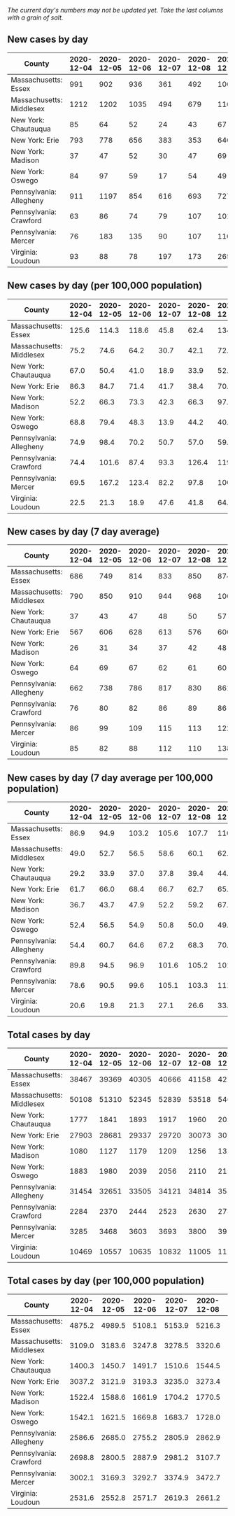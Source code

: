 _The current day's numbers may not be updated yet. Take the last columns with a grain of salt._
## New cases by day

| County | 2020-12-04 | 2020-12-05 | 2020-12-06 | 2020-12-07 | 2020-12-08 | 2020-12-09 | 2020-12-10 |
| --- | --- | --- | --- | --- | --- | --- | --- |
| Massachusetts: Essex | 991 | 902 | 936 | 361 | 492 | 1064 |  |
| Massachusetts: Middlesex | 1212 | 1202 | 1035 | 494 | 679 | 1162 |  |
| New York: Chautauqua | 85 | 64 | 52 | 24 | 43 | 67 |  |
| New York: Erie | 793 | 778 | 656 | 383 | 353 | 646 |  |
| New York: Madison | 37 | 47 | 52 | 30 | 47 | 69 |  |
| New York: Oswego | 84 | 97 | 59 | 17 | 54 | 49 |  |
| Pennsylvania: Allegheny | 911 | 1197 | 854 | 616 | 693 | 727 |  |
| Pennsylvania: Crawford | 63 | 86 | 74 | 79 | 107 | 101 |  |
| Pennsylvania: Mercer | 76 | 183 | 135 | 90 | 107 | 110 |  |
| Virginia: Loudoun | 93 | 88 | 78 | 197 | 173 | 265 |  |

## New cases by day (per 100,000 population)

| County | 2020-12-04 | 2020-12-05 | 2020-12-06 | 2020-12-07 | 2020-12-08 | 2020-12-09 | 2020-12-10 |
| --- | --- | --- | --- | --- | --- | --- | --- |
| Massachusetts: Essex | 125.6 | 114.3 | 118.6 | 45.8 | 62.4 | 134.8 |  |
| Massachusetts: Middlesex | 75.2 | 74.6 | 64.2 | 30.7 | 42.1 | 72.1 |  |
| New York: Chautauqua | 67.0 | 50.4 | 41.0 | 18.9 | 33.9 | 52.8 |  |
| New York: Erie | 86.3 | 84.7 | 71.4 | 41.7 | 38.4 | 70.3 |  |
| New York: Madison | 52.2 | 66.3 | 73.3 | 42.3 | 66.3 | 97.3 |  |
| New York: Oswego | 68.8 | 79.4 | 48.3 | 13.9 | 44.2 | 40.1 |  |
| Pennsylvania: Allegheny | 74.9 | 98.4 | 70.2 | 50.7 | 57.0 | 59.8 |  |
| Pennsylvania: Crawford | 74.4 | 101.6 | 87.4 | 93.3 | 126.4 | 119.3 |  |
| Pennsylvania: Mercer | 69.5 | 167.2 | 123.4 | 82.2 | 97.8 | 100.5 |  |
| Virginia: Loudoun | 22.5 | 21.3 | 18.9 | 47.6 | 41.8 | 64.1 |  |

## New cases by day (7 day average)

| County | 2020-12-04 | 2020-12-05 | 2020-12-06 | 2020-12-07 | 2020-12-08 | 2020-12-09 | 2020-12-10 |
| --- | --- | --- | --- | --- | --- | --- | --- |
| Massachusetts: Essex | 686 | 749 | 814 | 833 | 850 | 874 |  |
| Massachusetts: Middlesex | 790 | 850 | 910 | 944 | 968 | 1001 |  |
| New York: Chautauqua | 37 | 43 | 47 | 48 | 50 | 57 |  |
| New York: Erie | 567 | 606 | 628 | 613 | 576 | 600 |  |
| New York: Madison | 26 | 31 | 34 | 37 | 42 | 48 |  |
| New York: Oswego | 64 | 69 | 67 | 62 | 61 | 60 |  |
| Pennsylvania: Allegheny | 662 | 738 | 786 | 817 | 830 | 861 |  |
| Pennsylvania: Crawford | 76 | 80 | 82 | 86 | 89 | 86 |  |
| Pennsylvania: Mercer | 86 | 99 | 109 | 115 | 113 | 122 |  |
| Virginia: Loudoun | 85 | 82 | 88 | 112 | 110 | 138 |  |

## New cases by day (7 day average per 100,000 population)

| County | 2020-12-04 | 2020-12-05 | 2020-12-06 | 2020-12-07 | 2020-12-08 | 2020-12-09 | 2020-12-10 |
| --- | --- | --- | --- | --- | --- | --- | --- |
| Massachusetts: Essex | 86.9 | 94.9 | 103.2 | 105.6 | 107.7 | 110.8 |  |
| Massachusetts: Middlesex | 49.0 | 52.7 | 56.5 | 58.6 | 60.1 | 62.1 |  |
| New York: Chautauqua | 29.2 | 33.9 | 37.0 | 37.8 | 39.4 | 44.9 |  |
| New York: Erie | 61.7 | 66.0 | 68.4 | 66.7 | 62.7 | 65.3 |  |
| New York: Madison | 36.7 | 43.7 | 47.9 | 52.2 | 59.2 | 67.7 |  |
| New York: Oswego | 52.4 | 56.5 | 54.9 | 50.8 | 50.0 | 49.1 |  |
| Pennsylvania: Allegheny | 54.4 | 60.7 | 64.6 | 67.2 | 68.3 | 70.8 |  |
| Pennsylvania: Crawford | 89.8 | 94.5 | 96.9 | 101.6 | 105.2 | 101.6 |  |
| Pennsylvania: Mercer | 78.6 | 90.5 | 99.6 | 105.1 | 103.3 | 111.5 |  |
| Virginia: Loudoun | 20.6 | 19.8 | 21.3 | 27.1 | 26.6 | 33.4 |  |

## Total cases by day

| County | 2020-12-04 | 2020-12-05 | 2020-12-06 | 2020-12-07 | 2020-12-08 | 2020-12-09 | 2020-12-10 |
| --- | --- | --- | --- | --- | --- | --- | --- |
| Massachusetts: Essex | 38467 | 39369 | 40305 | 40666 | 41158 | 42222 |  |
| Massachusetts: Middlesex | 50108 | 51310 | 52345 | 52839 | 53518 | 54680 |  |
| New York: Chautauqua | 1777 | 1841 | 1893 | 1917 | 1960 | 2027 |  |
| New York: Erie | 27903 | 28681 | 29337 | 29720 | 30073 | 30719 |  |
| New York: Madison | 1080 | 1127 | 1179 | 1209 | 1256 | 1325 |  |
| New York: Oswego | 1883 | 1980 | 2039 | 2056 | 2110 | 2159 |  |
| Pennsylvania: Allegheny | 31454 | 32651 | 33505 | 34121 | 34814 | 35541 |  |
| Pennsylvania: Crawford | 2284 | 2370 | 2444 | 2523 | 2630 | 2731 |  |
| Pennsylvania: Mercer | 3285 | 3468 | 3603 | 3693 | 3800 | 3910 |  |
| Virginia: Loudoun | 10469 | 10557 | 10635 | 10832 | 11005 | 11270 |  |

## Total cases by day (per 100,000 population)

| County | 2020-12-04 | 2020-12-05 | 2020-12-06 | 2020-12-07 | 2020-12-08 | 2020-12-09 | 2020-12-10 |
| --- | --- | --- | --- | --- | --- | --- | --- |
| Massachusetts: Essex | 4875.2 | 4989.5 | 5108.1 | 5153.9 | 5216.3 | 5351.1 |  |
| Massachusetts: Middlesex | 3109.0 | 3183.6 | 3247.8 | 3278.5 | 3320.6 | 3392.7 |  |
| New York: Chautauqua | 1400.3 | 1450.7 | 1491.7 | 1510.6 | 1544.5 | 1597.3 |  |
| New York: Erie | 3037.2 | 3121.9 | 3193.3 | 3235.0 | 3273.4 | 3343.7 |  |
| New York: Madison | 1522.4 | 1588.6 | 1661.9 | 1704.2 | 1770.5 | 1867.7 |  |
| New York: Oswego | 1542.1 | 1621.5 | 1669.8 | 1683.7 | 1728.0 | 1768.1 |  |
| Pennsylvania: Allegheny | 2586.6 | 2685.0 | 2755.2 | 2805.9 | 2862.9 | 2922.7 |  |
| Pennsylvania: Crawford | 2698.8 | 2800.5 | 2887.9 | 2981.2 | 3107.7 | 3227.0 |  |
| Pennsylvania: Mercer | 3002.1 | 3169.3 | 3292.7 | 3374.9 | 3472.7 | 3573.3 |  |
| Virginia: Loudoun | 2531.6 | 2552.8 | 2571.7 | 2619.3 | 2661.2 | 2725.3 |  |
